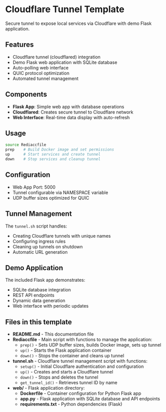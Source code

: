 # Cloudflare Tunnel Template

Secure tunnel to expose local services via Cloudflare with demo Flask application.

## Features
- Cloudflare tunnel (cloudflared) integration
- Demo Flask web application with SQLite database
- Auto-polling web interface
- QUIC protocol optimization
- Automated tunnel management

## Components
- **Flask App**: Simple web app with database operations
- **Cloudflared**: Creates secure tunnel to Cloudflare network
- **Web Interface**: Real-time data display with auto-refresh

## Usage
```bash
source Rediaccfile
prep    # Build Docker image and set permissions
up      # Start services and create tunnel
down    # Stop services and cleanup tunnel
```

## Configuration
- Web App Port: 5000
- Tunnel configurable via NAMESPACE variable
- UDP buffer sizes optimized for QUIC

## Tunnel Management
The `tunnel.sh` script handles:
- Creating Cloudflare tunnels with unique names
- Configuring ingress rules
- Cleaning up tunnels on shutdown
- Automatic URL generation

## Demo Application
The included Flask app demonstrates:
- SQLite database integration
- REST API endpoints
- Dynamic data generation
- Web interface with periodic updates

## Files in this template

- **README.md** - This documentation file
- **Rediaccfile** - Main script with functions to manage the application:
  - `prep()` - Sets UDP buffer sizes, builds Docker image, sets up tunnel
  - `up()` - Starts the Flask application container
  - `down()` - Stops the container and cleans up tunnel
- **tunnel.sh** - Cloudflare tunnel management script with functions:
  - `setup()` - Initial Cloudflare authentication and configuration
  - `up()` - Creates and starts a Cloudflare tunnel
  - `down()` - Stops and deletes the tunnel
  - `get_tunnel_id()` - Retrieves tunnel ID by name
- **web/** - Flask application directory:
  - **Dockerfile** - Container configuration for Python Flask app
  - **app.py** - Flask application with SQLite database and API endpoints
  - **requirements.txt** - Python dependencies (Flask)